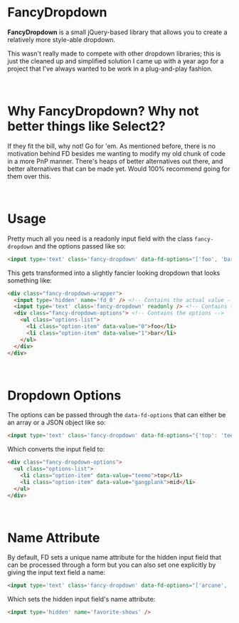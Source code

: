 # FancyDropdown

<b>FancyDropdown</b> is a small jQuery-based library that allows you to create a relatively more style-able dropdown.

This wasn't really made to compete with other dropdown libraries; this is just the cleaned up and simplified solution I came up with a year ago for a project that I've always wanted to be work in a plug-and-play fashion.

<br />

# Why FancyDropdown? Why not better things like Select2?

If they fit the bill, why not! Go for 'em. As mentioned before, there is no motivation behind FD besides me wanting to modify my old chunk of code in a more PnP manner. There's heaps of better alternatives out there, and better alternatives that can be made yet. Would 100% recommend going for them over this.

<br />

# Usage

Pretty much all you need is a readonly input field with the class `fancy-dropdown` and the options passed like so:
```html
<input type='text' class='fancy-dropdown' data-fd-options="['foo', 'bar']" readonly />
```

This gets transformed into a slightly fancier looking dropdown that looks something like:

```html
<div class="fancy-dropdown-wrapper">
  <input type='hidden' name='fd_0' /> <!-- Contains the actual value -->
  <input type='text' class='fancy-dropdown' readonly /> <!-- Contains the visible value -->
  <div class="fancy-dropdown-options"> <!-- Contains the options -->
    <ul class="options-list">
      <li class="option-item" data-value="0">foo</li>
      <li class="option-item" data-value="1">bar</li>
    </ul>
  </div>
</div>
```

<br />

# Dropdown Options

The options can be passed through the `data-fd-options` that can either be an array or a JSON object like so:

```html
<input type='text' class='fancy-dropdown' data-fd-options="{'top': 'teemo', 'mid': 'gangplank'}" name="favorite-champions" readonly />
```

Which converts the input field to:

```html
<div class="fancy-dropdown-options">
  <ul class="options-list">
    <li class="option-item" data-value="teemo">top</li>
    <li class="option-item" data-value="gangplank">mid</li>
  </ul>
</div>
```

<br />

# Name Attribute

By default, FD sets a unique name attribute for the hidden input field that can be processed through a form but you can also set one explicitly by giving the input text field a name:

```html
<input type='text' class='fancy-dropdown' data-fd-options="['arcane', 'cowboy bebop']" name="favorite-shows" readonly />
```

Which sets the hidden input field's name attribute:

```html
<input type='hidden' name='favorite-shows' />
```
